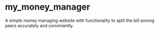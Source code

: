 # my_money_manager
A simple money managing website with functionality to split the bill among peers accurately and conviniently.
